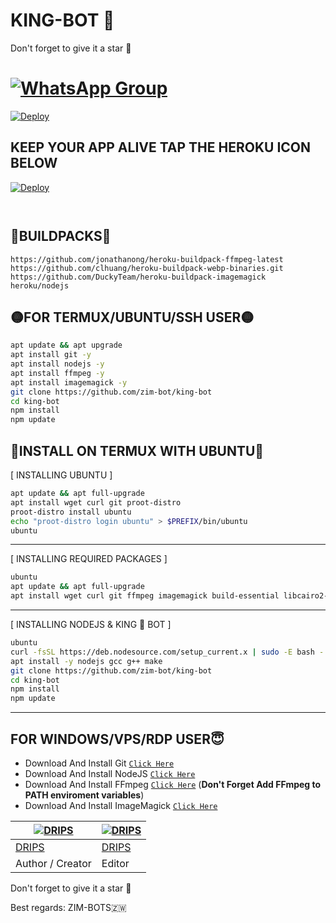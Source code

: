 # KING-BOT 👑



Don't forget to give it a star  🌟

# [![WhatsApp Group](https://static.whatsapp.net/rsrc.php/ym/r/36B424nhiL4.svg)](https://chat.whatsapp.com/EFsb8RCXV4jLEFk4eAcA1A)

[![Deploy](https://www.herokucdn.com/deploy/button.png)](https://heroku.com/deploy)

## KEEP YOUR APP ALIVE TAP THE HEROKU ICON BELOW

[![Deploy](https://kaffeine.herokuapp.com/assets/heroku-f8baf82d27b77847c100da9545fd447b35ffab671e2de6bbb698f0f67ee7758a.png)](https://kaffeine.herokuapp.com/)


```


```

## 💙BUILDPACKS💙
```
https://github.com/jonathanong/heroku-buildpack-ffmpeg-latest
https://github.com/clhuang/heroku-buildpack-webp-binaries.git
https://github.com/DuckyTeam/heroku-buildpack-imagemagick
heroku/nodejs
```

## 🟡FOR TERMUX/UBUNTU/SSH USER🟡

```bash
apt update && apt upgrade
apt install git -y
apt install nodejs -y
apt install ffmpeg -y
apt install imagemagick -y
git clone https://github.com/zim-bot/king-bot
cd king-bot
npm install
npm update
```

## 🧱INSTALL ON TERMUX WITH UBUNTU🧱

[ INSTALLING UBUNTU ]

```bash
apt update && apt full-upgrade
apt install wget curl git proot-distro
proot-distro install ubuntu
echo "proot-distro login ubuntu" > $PREFIX/bin/ubuntu
ubuntu
```
---------

[ INSTALLING REQUIRED PACKAGES ]

```bash
ubuntu
apt update && apt full-upgrade
apt install wget curl git ffmpeg imagemagick build-essential libcairo2-dev libpango1.0-dev libjpeg-dev libgif-dev librsvg2-dev dbus-x11 ffmpeg2theora ffmpegfs ffmpegthumbnailer ffmpegthumbnailer-dbg ffmpegthumbs libavcodec-dev libavcodec-extra libavcodec-extra58 libavdevice-dev libavdevice58 libavfilter-dev libavfilter-extra libavfilter-extra7 libavformat-dev libavformat58 libavifile-0.7-bin libavifile-0.7-common libavifile-0.7c2 libavresample-dev libavresample4 libavutil-dev libavutil56 libpostproc-dev libpostproc55 graphicsmagick graphicsmagick-dbg graphicsmagick-imagemagick-compat graphicsmagick-libmagick-dev-compat groff imagemagick-6.q16hdri imagemagick-common libchart-gnuplot-perl libgraphics-magick-perl libgraphicsmagick++-q16-12 libgraphicsmagick++1-dev
```

---------

[ INSTALLING NODEJS & KING 👑 BOT ]

```bash
ubuntu
curl -fsSL https://deb.nodesource.com/setup_current.x | sudo -E bash -
apt install -y nodejs gcc g++ make
git clone https://github.com/zim-bot/king-bot
cd king-bot
npm install
npm update
```

---------

## FOR WINDOWS/VPS/RDP USER😇

* Download And Install Git [`Click Here`](https://git-scm.com/downloads)
* Download And Install NodeJS [`Click Here`](https://nodejs.org/en/download)
* Download And Install FFmpeg [`Click Here`](https://ffmpeg.org/download.html) (**Don't Forget Add FFmpeg to PATH enviroment variables**)
* Download And Install ImageMagick [`Click Here`](https://imagemagick.org/script/download.php)





[![DRIPS](https://github.com/zim-bot.png?size=100)](https://github.com/zim-bot) | [![DRIPS](https://github.com/zim-bot.png?size=100)](https://github.com/zim-bot/king-bot) 
----|----
[DRIPS](https://github.com/zim-bot) | [DRIPS](https://github.com/zim-bot/king-bot) 
Author / Creator | Editor
 



Don't forget to give it a star 🌟

Best regards: ZIM-BOTS🇿🇼



